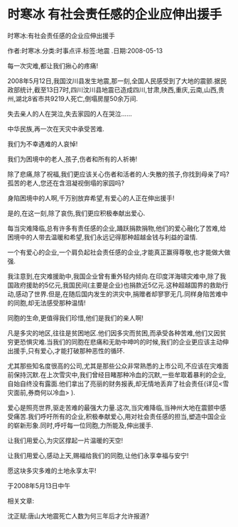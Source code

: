 # 时寒冰  有社会责任感的企业应伸出援手    
    
时寒冰:有社会责任感的企业应伸出援手    
作者:时寒冰.分类:时事点评.标签:地震 .日期:2008-05-13    
每一次灾难,都让我们揪心的疼痛!    
2008年5月12日,我国汶川县发生地震,那一刻,全国人民感受到了大地的震颤.据民政部统计,截至13日7时,四川汶川县地震已造成四川,甘肃,陕西,重庆,云南,山西,贵州,湖北8省市共9219人死亡,倒塌房屋50余万间.    
失去亲人的人在哭泣,失去家园的人在哭泣......    
中华民族,再一次在天灾中承受苦难.    
我们为不幸遇难的人哀悼!    
我们为困境中的老人,孩子,伤者和所有的人祈祷!    
除了悲痛,除了祝福,我们更应该关心伤者和活者的人:失散的孩子,你找到母亲了吗?孤苦的老人,您还在含泪凝视倒塌的家园吗?    
身陷困境中的人啊,千万别放弃希望,有爱心的人正在伸出援手!    
是的,在这一刻,除了哀伤,我们更应积极奉献出爱心.    
每当灾难降临,总有许多有责任感的企业,踊跃捐款捐物,他们的爱心融化了苦难,给困境中的人带去温暖和希望,我们永远记得那种超越金钱与利益的温情.    
一个有爱心的企业,一个肩负起社会责任感的企业,才能真正赢得尊敬,也才能做大做强.    
我注意到,在灾难援助中,我国企业曾有重外轻内倾向.在印度洋海啸灾难中,除了我国政府援助的5亿元,我国民间(主要是企业)也捐款近5亿元.这种超越国界的救助行动,感动了世界.但是,在随后国内发生的洪灾中,捐赠者却寥寥无几.同样身陷苦难中的同胞,却无法感受那种温情!    
同胞的生命,更值得我们珍惜,他们是我们的亲人啊!    
凡是多灾的地区,往往是贫困地区.他们因多灾而贫困,而承受各种苦难,他们又因贫穷更恐惧灾难.当我们的同胞在悲痛和无助中呻吟的时候,我们的企业更应该主动伸出援手,只有爱心,才能打破那种恶性的循环.    
尤其那些知名度很高的公司,尤其是那些公众非常熟悉的上市公司,不应该在灾难面前保持沉默.在上次雪灾中,我们曾经目睹那种冷血的沉默,一些牟取着暴利的企业,自始自终没有露面.他们拿出了亮丽的财务报表,却无情地丢弃了社会责任(详见<雪灾面前,券商何以冷血> ).    
爱心是照亮世界,驱走苦难的最强大力量.这次,当灾难降临,当神州大地在震颤中感受痛苦.我们呼吁所有的企业,积极奉献爱心,用对社会责任感的担当,塑造中国企业的崭新形象.同时,呼吁每一位同胞,力所能及,伸出援手.    
让我们用爱心,为灾区撑起一片温暖的天空!    
让我们用爱心,感动上天,赐福给我们的同胞,让他们永享幸福与安宁!    
愿这块多灾多难的土地永享太平!    
于2008年5月13日中午    
    
相关文章:    
沈正赋:唐山大地震死亡人数为何三年后才允许报道?